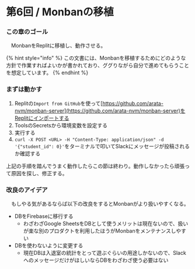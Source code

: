 # 第6回 / Monbanの移植

### この章のゴール

　MonbanをReplitに移植し、動作させる。

{% hint style="info" %}
この文書には、Monbanを移植するためにどのような方針で作業すればよいかが書かれており、ググりながら自分で進めてもらうことを想定しています。
{% endhint %}

### まずは動かす

1. Replitの`Import from GitHub`を使って[https://github.com/arata-nvm/monban-server](https://github.com/arata-nvm/monban-server)をReplitにインポートする
2. ToolsのSecretsから環境変数を設定する
3. 実行する
4. `curl -X POST <URL> -H "Content-Type: application/json" -d '{"student_id": 0}'`をターミナルで叩いてSlackにメッセージが投稿されるか確認する

上記の手順を踏んでうまく動作したらこの節は終わり。動作しなかったら頑張って原因を探し、修正する。

### 改良のアイデア

　もしやる気があるならば以下の改良をするとMonbanがより扱いやすくなる。

* DBをFirebaseに移行する
  * わざわざGoogle SheetsをDBとして使うメリットは現在ないので、扱いが楽な別のプロダクトを利用したほうがMonbanをメンテナンスしやすい
* DBを使わないように変更する
  * 現在DBは入退室の統計をとって遊ぶぐらいの用途しかないので、SlackへのメッセージだけがほしいならDBをわざわざ使う必要はない
